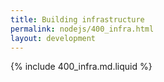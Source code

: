 ```yaml
---
title: Building infrastructure
permalink: nodejs/400_infra.html
layout: development
---
```


{% include 400_infra.md.liquid %}